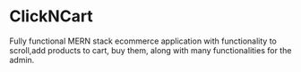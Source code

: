 # ClickNCart
Fully functional MERN stack ecommerce application with functionality to scroll,add products to cart, buy them, along with many functionalities for the admin.
